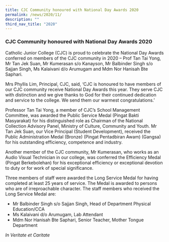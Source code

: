 ```yaml
---
title: CJC Community honoured with National Day Awards 2020
permalink: /news/2020/11/
description: ""
third_nav_title: "2020"
---
```

### **CJC Community honoured with National Day Awards 2020**
Catholic Junior College (CJC) is proud to celebrate the National Day Awards conferred on members of the CJC community in 2020 – Prof Tan Tai Yong, Mr Tan Jek Suan, Mr Kumerasan s/o Kanayson, Mr Balbinder Singh s/o Sajjan Singh, Ms Kalaivani d/o Arumugam and Mdm Nor Hanisah Bte Saphari.

Mrs Phyllis Lim, Principal, CJC, said, ‘CJC is honoured to have members of our CJC community receive National Day Awards this year. They serve CJC with distinction and we give thanks to God for their continued dedication and service to the college. We send them our warmest congratulations.’

Professor Tan Tai Yong, a member of CJC’s School Management Committee, was awarded the Public Service Medal (Pingat Bakti Masyarakat) for his distinguished role as Chairman of the National Collection Advisory Panel, Ministry of Culture, Community and Youth. Mr Tan Jek Suan, our Vice Principal (Student Development), received the Public Administration Medal (Bronze) (Pingat Pentadbiran Awam) (Gangsa) for his outstanding efficiency, competence and industry.

Another member of the CJC community, Mr Kumerasan, who works as an Audio Visual Technician in our college, was conferred the Efficiency Medal (Pingat Berkebolehan) for his exceptional efficiency or exceptional devotion to duty or for work of special significance.

Three members of staff were awarded the Long Service Medal for having completed at least 25 years of service. The Medal is awarded to persons who are of irreproachable character. The staff members who received the Long Service Medal are:

*   Mr Balbinder Singh s/o Sajjan Singh, Head of Department Physical Education/CCA
*   Ms Kalaivani d/o Arumugam, Lab Attendant
*   Mdm Nor Hanisah Bte Saphari, Senior Teacher, Mother Tongue Department

  
_In Veritate et Caritate_